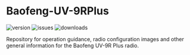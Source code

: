 # Baofeng-UV-9RPlus

![version](https://img.shields.io/github/v/release/SamuelNetherway460/Baofeng-UV-9RPlus?sort=semver)
![issues](https://img.shields.io/github/issues/SamuelNetherway460/Baofeng-UV-9RPlus)
![downloads](https://img.shields.io/github/downloads/SamuelNetherway460/Baofeng-UV-9RPlus/total)

Repository for operation guidance, radio configuration images and other general information for the Baofeng UV-9R Plus radio.
